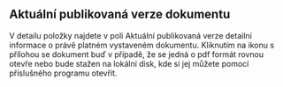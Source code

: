 ## Aktuální publikovaná verze dokumentu

V detailu položky najdete v poli Aktuální publikovaná verze detailní informace o právě platném vystaveném dokumentu. Kliknutím na ikonu s přílohou se dokument buď v případě, že se jedná o pdf formát rovnou otevře nebo bude stažen na lokální disk, kde si jej můžete pomocí příslušného programu otevřít.